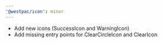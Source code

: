 ```yaml
---
'@westpac/icon': minor
---
```


- Add new icons (SuccessIcon and WarningIcon)
- Add missing entry points for ClearCircleIcon and ClearIcon
